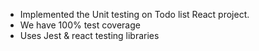 * Implemented the Unit testing on Todo list React project.
* We have 100% test coverage 
* Uses Jest & react testing libraries 
